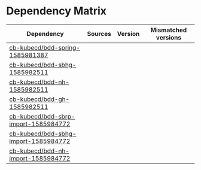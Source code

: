 # Dependency Matrix

Dependency | Sources | Version | Mismatched versions
---------- | ------- | ------- | -------------------
[cb-kubecd/bdd-spring-1585981387](https://github.com/cb-kubecd/bdd-spring-1585981387.git) |  | []() | 
[cb-kubecd/bdd-sbhg-1585982511](https://github.com/cb-kubecd/bdd-sbhg-1585982511.git) |  | []() | 
[cb-kubecd/bdd-nh-1585982511](https://github.com/cb-kubecd/bdd-nh-1585982511.git) |  | []() | 
[cb-kubecd/bdd-gh-1585982511](https://github.com/cb-kubecd/bdd-gh-1585982511.git) |  | []() | 
[cb-kubecd/bdd-sbrp-import-1585984772](https://github.com/cb-kubecd/bdd-sbrp-import-1585984772.git) |  | []() | 
[cb-kubecd/bdd-sbhg-import-1585984772](https://github.com/cb-kubecd/bdd-sbhg-import-1585984772.git) |  | []() | 
[cb-kubecd/bdd-nh-import-1585984772](https://github.com/cb-kubecd/bdd-nh-import-1585984772.git) |  | []() | 
